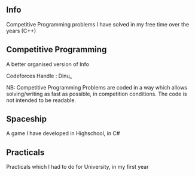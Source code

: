 
## Info 

Competitive Programming problems I have solved in my free time over the years (C++)

## Competitive Programming

A better organised version of Info

Codeforces Handle : Dinu_

NB: Competitive Programming Problems are coded in a way which allows solving/writing as fast as possible, in competition conditions. The code is not intended to be readable.

## Spaceship

A game I have developed in Highschool, in C#

## Practicals

Practicals which I had to do for University, in my first year

